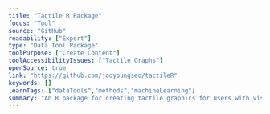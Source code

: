 ```yaml
---
title: "Tactile R Package"
focus: "Tool"
source: "GitHub"
readability: ["Expert"]
type: "Data Tool Package"
toolPurpose: ["Create Content"]
toolAccessibilityIssues: ["Tactile Graphs"]
openSource: true
link: "https://github.com/jooyoungseo/tactileR"
keywords: []
learnTags: ["dataTools","methods","machineLearning"]
summary: "An R package for creating tactile graphics for users with visual impairments. "
---
```


